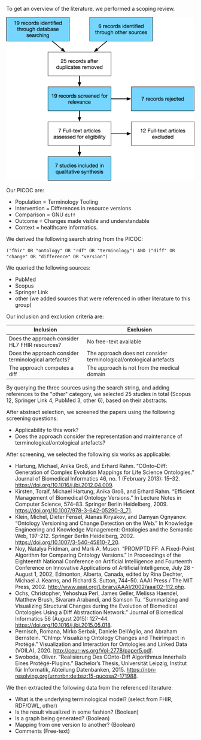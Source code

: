 To get an overview of the literature, we performed a scoping review.

![PRISMA flowchart](./prisma-terminodiff.png)

Our PICOC are:
- Population = Terminology Tooling
- Intervention = Differences in resource versions
- Comparison = GNU `diff`
- Outcome = Changes made visible and understandable
- Context = healthcare informatics.

We derived the following search string from the PICOC:

```
("fhir" OR "ontology" OR "rdf" OR "terminology") AND ("diff" OR "change" OR "difference" OR "version")
```

We queried the following sources:

- PubMed
- Scopus
- Springer Link
- other (we added sources that were referenced in other literature to this group)

Our inclusion and exclusion criteria are:

|Inclusion|Exclusion|
|-|-|
|Does the approach consider HL7 FHIR resources?|No free-text available|
|Does the approach consider terminological artefacts?|The approach does not consider terminological/ontological artefacts|
|The approach computes a diff|The approach is not from the medical domain|

By querying the three sources using the search string, and adding references to the "other" category, we selected 25 studies in total (Scopus 12, Springer Link 4, PubMed 3, other 6), based on their abstracts.

After abstract selection, we screened the papers using the following screening questions:

- Applicability to this work?
- Does the approach consider the representation and maintenance of terminological/ontological artefacts?

After screening, we selected the following six works as applicable:

- Hartung, Michael, Anika Groß, and Erhard Rahm. “COnto–Diff: Generation of Complex Evolution Mappings for Life Science Ontologies.” Journal of Biomedical Informatics 46, no. 1 (February 2013): 15–32. https://doi.org/10.1016/j.jbi.2012.04.009.
- Kirsten, Toralf, Michael Hartung, Anika Groß, and Erhard Rahm. “Efficient Management of Biomedical Ontology Versions.” In Lecture Notes in Computer Science, 574–83. Springer Berlin Heidelberg, 2009. https://doi.org/10.1007/978-3-642-05290-3_71.
- Klein, Michel, Dieter Fensel, Atanas Kiryakov, and Damyan Ognyanov. “Ontology Versioning and Change Detection on the Web.” In Knowledge Engineering and Knowledge Management: Ontologies and the Semantic Web, 197–212. Springer Berlin Heidelberg, 2002. https://doi.org/10.1007/3-540-45810-7_20.
- Noy, Natalya Fridman, and Mark A. Musen. “PROMPTDIFF: A Fixed-Point Algorithm for Comparing Ontology Versions.” In Proceedings of the Eighteenth National Conference on Artificial Intelligence and Fourteenth Conference on Innovative Applications of Artificial Intelligence, July 28 - August 1, 2002, Edmonton, Alberta, Canada, edited by Rina Dechter, Michael J. Kearns, and Richard S. Sutton, 744–50. AAAI Press / The MIT Press, 2002. http://www.aaai.org/Library/AAAI/2002/aaai02-112.php.
- Ochs, Christopher, Yehoshua Perl, James Geller, Melissa Haendel, Matthew Brush, Sivaram Arabandi, and Samson Tu. “Summarizing and Visualizing Structural Changes during the Evolution of Biomedical Ontologies Using a Diff Abstraction Network.” Journal of Biomedical Informatics 56 (August 2015): 127–44. https://doi.org/10.1016/j.jbi.2015.05.018.
- Pernisch, Romana, Mirko Serbak, Daniele Dell’Aglio, and Abraham Bernstein. “ChImp: Visualizing Ontology Changes and TheirImpact in Protégé.” Visualization and Interaction for Ontologies and Linked Data (VOILA), 2020. http://ceur-ws.org/Vol-2778/paper5.pdf.
- Swoboda, Oliver. “Realisierung Des COnto-Diff Algorithmus Innerhalb Eines Protégé-Plugins.” Bachelor’s Thesis, Universität Leipzig, Institut für Informatik, Abteilung Datenbanken, 2015. https://nbn-resolving.org/urn:nbn:de:bsz:15-qucosa2-171988.

We then extracted the following data from the referenced literature:

- What is the underlying terminological model? (select from FHIR, RDF/OWL, other)
- Is the result visualized in some fashion? (Boolean)
- Is a graph being generated? (Boolean)
- Mapping from one version to another? (Boolean)
- Comments (Free-text)

